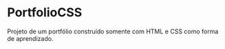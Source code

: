 # PortfolioCSS
Projeto de um portfólio construído somente com HTML e CSS como forma de aprendizado.
